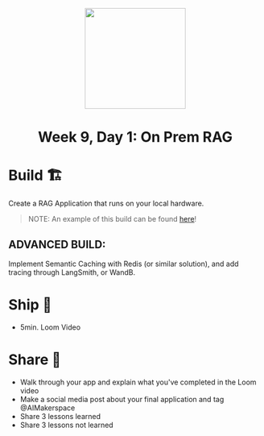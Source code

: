 <p align = "center" draggable=”false” ><img src="https://github.com/AI-Maker-Space/LLM-Dev-101/assets/37101144/d1343317-fa2f-41e1-8af1-1dbb18399719" 
     width="200px"
     height="auto"/>
</p>

## <h1 align="center" id="heading">Week 9, Day 1: On Prem RAG</h1>

# Build 🏗️

Create a RAG Application that runs on your local hardware. 

> NOTE: An example of this build can be found [here](https://github.com/AI-Maker-Space/LangServe-Demo)!

## ADVANCED BUILD:

Implement Semantic Caching with Redis (or similar solution), and add tracing through LangSmith, or WandB.

# Ship 🚢

- 5min. Loom Video

# Share 🚀
- Walk through your app and explain what you've completed in the Loom video
- Make a social media post about your final application and tag @AIMakerspace
- Share 3 lessons learned
- Share 3 lessons not learned
